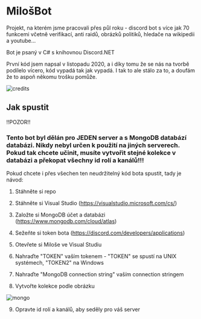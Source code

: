 # MilošBot
Projekt, na kterém jsme pracovali přes půl roku - discord bot s více jak 70 funkcemi včetně verifikací, anti raidů, obrázků politiků, hledače na wikipedii a youtube...

Bot je psaný v C# s knihovnou Discord.NET

První kód jsem napsal v listopadu 2020, a i díky tomu že se nás na tvorbě podílelo vícero, kód vypadá tak jak vypadá. I tak to ale stálo za to, a doufám že to aspoň někomu trošku pomůže.

![credits](https://cdn.discordapp.com/attachments/782281045236121610/883749988147028008/unknown.png)

## Jak spustit
!!POZOR!!
### Tento bot byl dělán pro JEDEN server a s MongoDB databází databázi. Nikdy nebyl určen k použití na jiných serverech. Pokud tak chcete učinit, musíte vytvořit stejné kolekce v databázi a překopat všechny id rolí a kanálů!!!
Pokud chcete i přes všechen ten neudržitelný kód bota spustit, tady je návod:
1. Stáhněte si repo
2. Stáhněte si Visual Studio (https://visualstudio.microsoft.com/cs/)
3. Založte si MongoDB účet a databázi (https://www.mongodb.com/cloud/atlas)
4. Sežeňte si token bota (https://discord.com/developers/applications) 

1. Otevřete si Miloše ve Visual Studiu
2. Nahraďte "TOKEN" vaším tokenem - "TOKEN" se spustí na UNIX systémech, "TOKEN2" na Windows
3. Nahraďte "MongoDB connection string" vaším connection stringem
4. Vytvořte kolekce podle obrázku

![mongo](https://media.discordapp.net/attachments/719249155817603103/883799184485023764/unknown.png)

9. Opravte id rolí a kanálů, aby seděly pro váš server

